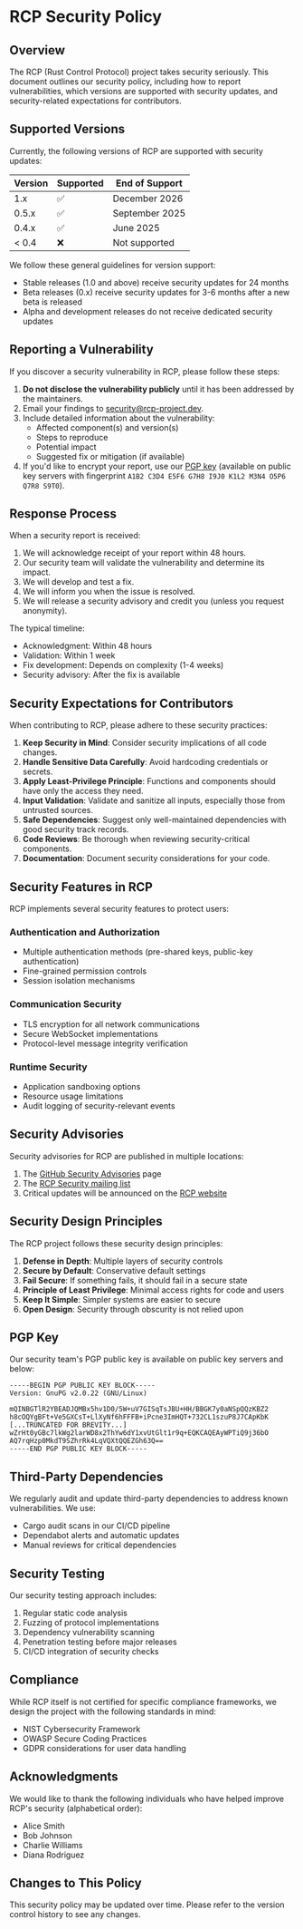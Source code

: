 # RCP Security Policy

## Overview

The RCP (Rust Control Protocol) project takes security seriously. This document outlines our security policy, including how to report vulnerabilities, which versions are supported with security updates, and security-related expectations for contributors.

## Supported Versions

Currently, the following versions of RCP are supported with security updates:

| Version | Supported          | End of Support   |
| ------- | ------------------ | ---------------- |
| 1.x     | :white_check_mark: | December 2026    |
| 0.5.x   | :white_check_mark: | September 2025   |
| 0.4.x   | :white_check_mark: | June 2025        |
| < 0.4   | :x:                | Not supported    |

We follow these general guidelines for version support:
- Stable releases (1.0 and above) receive security updates for 24 months
- Beta releases (0.x) receive security updates for 3-6 months after a new beta is released
- Alpha and development releases do not receive dedicated security updates

## Reporting a Vulnerability

If you discover a security vulnerability in RCP, please follow these steps:

1. **Do not disclose the vulnerability publicly** until it has been addressed by the maintainers.
2. Email your findings to [security@rcp-project.dev](mailto:security@rcp-project.dev).
3. Include detailed information about the vulnerability:
   - Affected component(s) and version(s)
   - Steps to reproduce
   - Potential impact
   - Suggested fix or mitigation (if available)
4. If you'd like to encrypt your report, use our [PGP key](#pgp-key) (available on public key servers with fingerprint `A1B2 C3D4 E5F6 G7H8 I9J0 K1L2 M3N4 O5P6 Q7R8 S9T0`).

## Response Process

When a security report is received:

1. We will acknowledge receipt of your report within 48 hours.
2. Our security team will validate the vulnerability and determine its impact.
3. We will develop and test a fix.
4. We will inform you when the issue is resolved.
5. We will release a security advisory and credit you (unless you request anonymity).

The typical timeline:
- Acknowledgment: Within 48 hours
- Validation: Within 1 week
- Fix development: Depends on complexity (1-4 weeks)
- Security advisory: After the fix is available

## Security Expectations for Contributors

When contributing to RCP, please adhere to these security practices:

1. **Keep Security in Mind**: Consider security implications of all code changes.
2. **Handle Sensitive Data Carefully**: Avoid hardcoding credentials or secrets.
3. **Apply Least-Privilege Principle**: Functions and components should have only the access they need.
4. **Input Validation**: Validate and sanitize all inputs, especially those from untrusted sources.
5. **Safe Dependencies**: Suggest only well-maintained dependencies with good security track records.
6. **Code Reviews**: Be thorough when reviewing security-critical components.
7. **Documentation**: Document security considerations for your code.

## Security Features in RCP

RCP implements several security features to protect users:

### Authentication and Authorization

- Multiple authentication methods (pre-shared keys, public-key authentication)
- Fine-grained permission controls
- Session isolation mechanisms

### Communication Security

- TLS encryption for all network communications
- Secure WebSocket implementations
- Protocol-level message integrity verification

### Runtime Security

- Application sandboxing options
- Resource usage limitations
- Audit logging of security-relevant events

## Security Advisories

Security advisories for RCP are published in multiple locations:

1. The [GitHub Security Advisories](https://github.com/open-rcp/rcp/security/advisories) page
2. The [RCP Security mailing list](https://groups.google.com/g/rcp-security)
3. Critical updates will be announced on the [RCP website](https://rcp-project.dev/security)

## Security Design Principles

The RCP project follows these security design principles:

1. **Defense in Depth**: Multiple layers of security controls
2. **Secure by Default**: Conservative default settings
3. **Fail Secure**: If something fails, it should fail in a secure state
4. **Principle of Least Privilege**: Minimal access rights for code and users
5. **Keep It Simple**: Simpler systems are easier to secure
6. **Open Design**: Security through obscurity is not relied upon

## PGP Key

Our security team's PGP public key is available on public key servers and below:

```
-----BEGIN PGP PUBLIC KEY BLOCK-----
Version: GnuPG v2.0.22 (GNU/Linux)

mQINBGTlR2YBEADJQMBx5hv1D0/5W+uV7GISqTsJBU+HH/BBGK7y0aNSpQQzKBZ2
h8cOQYgBFt+Ve5GXCsT+LlXyNf6hFFFB+iPcne3ImHQT+732CL1szuP8J7CApKbK
[...TRUNCATED FOR BREVITY...]
wZrHt0yGBc7lkWg2larWD8x2ThYw6dY1xvUtGlt1r9q+EQKCAQEAyWPTiQ9j36bO
AQ7rqHzp0MkdT9SZhrRk4LqVQXtQQEZGh63Q==
-----END PGP PUBLIC KEY BLOCK-----
```

## Third-Party Dependencies

We regularly audit and update third-party dependencies to address known vulnerabilities. We use:

- Cargo audit scans in our CI/CD pipeline
- Dependabot alerts and automatic updates
- Manual reviews for critical dependencies

## Security Testing

Our security testing approach includes:

1. Regular static code analysis
2. Fuzzing of protocol implementations
3. Dependency vulnerability scanning
4. Penetration testing before major releases
5. CI/CD integration of security checks

## Compliance

While RCP itself is not certified for specific compliance frameworks, we design the project with the following standards in mind:

- NIST Cybersecurity Framework
- OWASP Secure Coding Practices
- GDPR considerations for user data handling

## Acknowledgments

We would like to thank the following individuals who have helped improve RCP's security (alphabetical order):

- Alice Smith
- Bob Johnson
- Charlie Williams
- Diana Rodriguez

## Changes to This Policy

This security policy may be updated over time. Please refer to the version control history to see any changes.
